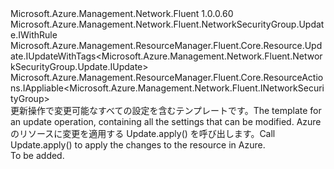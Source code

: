 <Type Name="IUpdate" FullName="Microsoft.Azure.Management.Network.Fluent.NetworkSecurityGroup.Update.IUpdate">
  <TypeSignature Language="C#" Value="public interface IUpdate : Microsoft.Azure.Management.Network.Fluent.NetworkSecurityGroup.Update.IWithRule, Microsoft.Azure.Management.ResourceManager.Fluent.Core.Resource.Update.IUpdateWithTags&lt;Microsoft.Azure.Management.Network.Fluent.NetworkSecurityGroup.Update.IUpdate&gt;, Microsoft.Azure.Management.ResourceManager.Fluent.Core.ResourceActions.IAppliable&lt;Microsoft.Azure.Management.Network.Fluent.INetworkSecurityGroup&gt;" />
  <TypeSignature Language="ILAsm" Value=".class public interface auto ansi abstract IUpdate implements class Microsoft.Azure.Management.Network.Fluent.NetworkSecurityGroup.Update.IWithRule, class Microsoft.Azure.Management.ResourceManager.Fluent.Core.Resource.Update.IUpdateWithTags`1&lt;class Microsoft.Azure.Management.Network.Fluent.NetworkSecurityGroup.Update.IUpdate&gt;, class Microsoft.Azure.Management.ResourceManager.Fluent.Core.ResourceActions.IAppliable`1&lt;class Microsoft.Azure.Management.Network.Fluent.INetworkSecurityGroup&gt;, class Microsoft.Azure.Management.ResourceManager.Fluent.Core.ResourceActions.IIndexable" />
  <TypeSignature Language="DocId" Value="T:Microsoft.Azure.Management.Network.Fluent.NetworkSecurityGroup.Update.IUpdate" />
  <TypeSignature Language="VB.NET" Value="Public Interface IUpdate&#xA;Implements IAppliable(Of INetworkSecurityGroup), IUpdateWithTags(Of IUpdate), IWithRule" />
  <TypeSignature Language="F#" Value="type IUpdate = interface&#xA;    interface IAppliable&lt;INetworkSecurityGroup&gt;&#xA;    interface IIndexable&#xA;    interface IUpdateWithTags&lt;IUpdate&gt;&#xA;    interface IWithRule" />
  <AssemblyInfo>
    <AssemblyName>Microsoft.Azure.Management.Network.Fluent</AssemblyName>
    <AssemblyVersion>1.0.0.60</AssemblyVersion>
  </AssemblyInfo>
  <Interfaces>
    <Interface>
      <InterfaceName>Microsoft.Azure.Management.Network.Fluent.NetworkSecurityGroup.Update.IWithRule</InterfaceName>
    </Interface>
    <Interface>
      <InterfaceName>Microsoft.Azure.Management.ResourceManager.Fluent.Core.Resource.Update.IUpdateWithTags&lt;Microsoft.Azure.Management.Network.Fluent.NetworkSecurityGroup.Update.IUpdate&gt;</InterfaceName>
    </Interface>
    <Interface>
      <InterfaceName>Microsoft.Azure.Management.ResourceManager.Fluent.Core.ResourceActions.IAppliable&lt;Microsoft.Azure.Management.Network.Fluent.INetworkSecurityGroup&gt;</InterfaceName>
    </Interface>
  </Interfaces>
  <Docs>
    <summary>
            <span data-ttu-id="7b69e-101">更新操作で変更可能なすべての設定を含むテンプレートです。</span><span class="sxs-lookup"><span data-stu-id="7b69e-101">The template for an update operation, containing all the settings that can be modified.</span></span>
            <span data-ttu-id="7b69e-102">Azure のリソースに変更を適用する Update.apply() を呼び出します。</span><span class="sxs-lookup"><span data-stu-id="7b69e-102">Call  Update.apply() to apply the changes to the resource in Azure.</span></span>
            </summary>
    <remarks>To be added.</remarks>
  </Docs>
  <Members />
</Type>